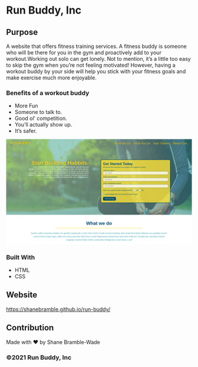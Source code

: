 # Run Buddy, Inc

## Purpose

A website that offers fitness training services. A fitness buddy is someone who
will be there for you in the gym and proactively add to your workout.Working out
solo can get lonely. Not to mention, it’s a little too easy to skip the gym when
you’re not feeling motivated! However, having a workout buddy by your side will
help you stick with your fitness goals and make exercise much more enjoyable.

### Benefits of a workout buddy

* More Fun
* Someone to talk to.
* Good ol’ competition.
* You’ll actually show up.
* It’s safer.

![Run Buddy Screenshot](assest/images/shanebramble-github-io-1920x1080desktop-8ebd37.png "Run Buddy Website Screenshot")

### Built With

* HTML
* CSS

## Website

<https://shanebramble.github.io/run-buddy/>

## Contribution

Made with ❤️ by Shane Bramble-Wade

### ©️2021 Run Buddy, Inc
